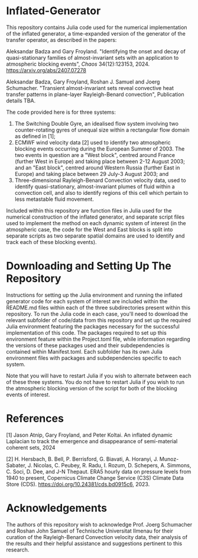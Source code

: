 # Inflated-Generator
This repository contains Julia code used for the numerical implementation of the inflated generator, a time-expanded version of the generator of the transfer operator, as described in the papers:

Aleksandar Badza and Gary Froyland. "Identifying the onset and decay of quasi-stationary families of almost-invariant sets
with an application to atmospheric blocking events", <i>Chaos</i> 34(12):123153, 2024.  https://arxiv.org/abs/2407.07278

Aleksandar Badza, Gary Froyland, Roshan J. Samuel and Joerg Schumacher. "Transient almost-invariant sets reveal convective heat transfer patterns in plane-layer Rayleigh-Benard convection", Publication details TBA.

The code provided here is for three systems:

1. The Switching Double Gyre, an idealised flow system involving two counter-rotating gyres of unequal size within a rectangular flow domain as defined in [1];
2. ECMWF wind velocity data [2] used to identify two atmospheric blocking events occurring during the European Summer of 2003. The two events in question are a "West block", centred around France (further West in Europe) and taking place between 2-12 August 2003; and an "East block", centred around Western Russia (further East in Europe) and taking place between 29 July-3 August 2003; and
3. Three-dimensional Rayleigh-Benard Convection velocity data, used to identify quasi-stationary, almost-invariant plumes of fluid within a convection cell, and also to identify regions of this cell which pertain to less metastable fluid movement.

Included within this repository are function files in Julia used for the numerical construction of the inflated generator, and separate script files used to implement the method on each dynamic system of interest (in the atmospheric case, the code for the West and East blocks is split into separate scripts as two separate spatial domains are used to identify and track each of these blocking events).

# Downloading and Setting Up The Repository

Instructions for setting up the Julia environment and running the inflated generator code for each system of interest are included within the README.md files within each of the three subdirectories present within this repository. To run the Julia code in each case, you'll need to download the relevant subfolder of code/data from this repository and set up the required Julia environment featuring the packages necessary for the successful implementation of this code. The packages required to set up this environment feature within the Project.toml file, while information regarding the versions of these packages used and their subdependencies is contained within Manifest.toml. Each subfolder has its own Julia environment files with packages and subdependencies specific to each system.

Note that you will have to restart Julia if you wish to alternate between each of these three systems. You do not have to restart Julia if you wish to run the atmospheric blocking version of the script for both of the blocking events of interest.

# References

[1] Jason Atnip, Gary Froyland, and Peter Koltai. An inflated dynamic Laplacian to track the emergence and disappearance of semi-material coherent sets, 2024

[2] H. Hersbach, B. Bell, P. Berrisford, G. Biavati, A. Horanyi, J. Munoz-Sabater, J. Nicolas, C. Peubey, R. Radu, I. Rozum, D. Schepers, A. Simmons, C. Soci, D. Dee, and J-N Thepaut. ERA5 hourly data on pressure levels from 1940 to present, Copernicus Climate Change Service (C3S) Climate Data Store (CDS). https://doi.org/10.24381/cds.bd0915c6, 2023.

# Acknowledgements

The authors of this repository wish to acknowledge Prof. Joerg Schumacher and Roshan John Samuel of Technische Universitat Ilmenau for their curation of the Rayleigh-Benard Convection velocity data, their analysis of the results and their helpful assistance and suggestions pertinent to this research.